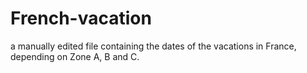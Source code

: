 # French-vacation
a manually edited file containing the dates of the vacations in France, depending on Zone A, B and C.
